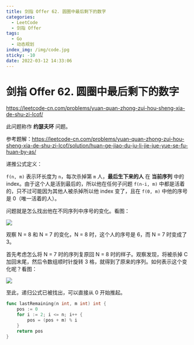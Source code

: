 ```yaml
---
title: 剑指 Offer 62. 圆圈中最后剩下的数字
categories:
  - LeetCode
  - 剑指 Offer
tags:
  - Go
  - 动态规划
index_img: /img/code.jpg
sticky: -10
date: 2022-03-12 14:33:06
---
```


# 剑指 Offer 62. 圆圈中最后剩下的数字

https://leetcode-cn.com/problems/yuan-quan-zhong-zui-hou-sheng-xia-de-shu-zi-lcof/

此问题称作 **约瑟夫环** 问题。

参考题解：https://leetcode-cn.com/problems/yuan-quan-zhong-zui-hou-sheng-xia-de-shu-zi-lcof/solution/huan-ge-jiao-du-ju-li-jie-jue-yue-se-fu-huan-by-as/

递推公式定义：

`f(n, m)` 表示环长度为 `n`，每次杀掉第 `m` 人，**最后生下来的人** 在 **当前序列** 中的 index。由于这个人是活到最后的，所以他在任何子问题 `f(n-i, m)` 中都是活着的，只不过可能因为其他人被杀掉所以他 index 变了，且在 `f(0, m)` 中他的序号是 0（唯一活着的人）。

问题就是怎么找出他在不同序列中序号的变化。看图：

![](https://s2.loli.net/2022/03/16/n6esXPzqUHgoDhv.png)

观察 N = 8 和 N = 7 的变化，N = 8 时，这个人的序号是 6，而 N = 7 时变成了 3。

首先考虑怎么将 N = 7 时的序列复原回 N = 8 时的样子。观察发现，将被杀掉 C 加回末尾，然后令数组顺时针旋转 3 格，就得到了原来的序列。如何表示这个变化呢？看图：

![](https://s2.loli.net/2022/03/16/Wwk5czPgnSa9LtF.png)

至此，递归公式已被找出，可以直接从 0 开始推起。

```go
func lastRemaining(n int, m int) int {
    pos := 0
    for i := 2; i <= n; i++ {
        pos = (pos + m) % i
    }
    return pos
}
```

